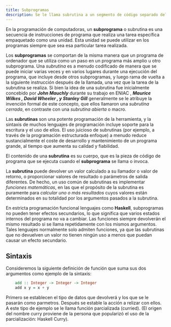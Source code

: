 ```yaml
---
title: Subprogramas
description: Se le llama subrutina a un segmento de código separado del bloque principal, el cual puede ser invocado en cualquier momento desde ésta u otra subrutina. Generalmente son especificadas por un nombre único, un tipo de dato de retorno, una lista de parámetros y el código de procesamiento.
---
```


 En la programación de computadoras, un **subprograma** o subrutina es una secuencia de instrucciones de programa que realiza una tarea específica empaquetado como una unidad. Esta unidad se puede utilizar en los programas siempre que sea esa particular tarea realizada.

Los **subprogramas** se comportan de la misma manera que un programa de ordenador que se utiliza como un paso en un programa más amplio u otro subprograma. Una *subrutina* es a menudo codificado de manera que se puede iniciar varias veces y en varios lugares durante una ejecución del programa, que incluye desde otros subprogramas, y luego rama de vuelta a la siguiente instrucción después de la llamada, una vez que la tarea de la subrutina se realiza. Si bien la idea de una subrutina fue inicialmente concebido por **_John Mauchly_** durante su trabajo en ENIAC , **_Maurice Wilkes , David Wheeler , y Stanley Gill_** generalmente se le atribuye la invención formal de este concepto, que ellos llamaron una *subrutina cerrada*, en contraste con una *subrutina abierta* o macro.

Las **subrutinas** son una potente programación de la herramienta, y la sintaxis de muchos lenguajes de programación incluye soporte para la escritura y el uso de ellos. El uso juicioso de subrutinas (por ejemplo, a través de la programación estructurada enfoque) a menudo reduce sustancialmente el coste de desarrollo y mantenimiento de un programa grande, al tiempo que aumenta su calidad y fiabilidad.

El contenido de una **subrutina** es su cuerpo, que es la pieza de código de programa que se ejecuta cuando el **subprograma** se llama o invoca.

La **subrutina** puede devolver un valor calculado a su llamador o valor de retorno, o proporcionar valores de resultado o parámetros de salida diferentes. De hecho, un uso común de subrutinas es implementar *funciones matemáticas*, en las que el propósito de la subrutina es puramente para *calcular uno o más resultados* cuyos valores están determinados en su totalidad por los argumentos pasados a la subrutina.

 En estricta programación funcional lenguajes como **Haskell**, subprogramas no pueden tener efectos secundarios, lo que significa que varios estados internos del programa no va a cambiar. Las funciones siempre devolverán el mismo resultado si se llama repetidamente con los mismos argumentos. Tales lenguajes normalmente solo admiten funciones, ya que las subrutinas que no devuelven un valor no tienen ningún uso a menos que puedan causar un efecto secundario.

 ## Sintaxis

Consideremos la siguiente definición de función que suma sus dos argumentos como ejemplo de la sintaxis:

```haskell
    add :: Integer -> Integer -> Integer
    add x y = x + y
 ```

Primero se establecen el tipo de datos que devolverá y los que se le pasarán como parmetros. Después se estable la acción a relizar con ellos.
A este tipo de ejemplo se le llama función parcializada (curried). (El origen del nombre curry proviene de la persona que popularizó el uso de la parcialización: Haskell Curry).
